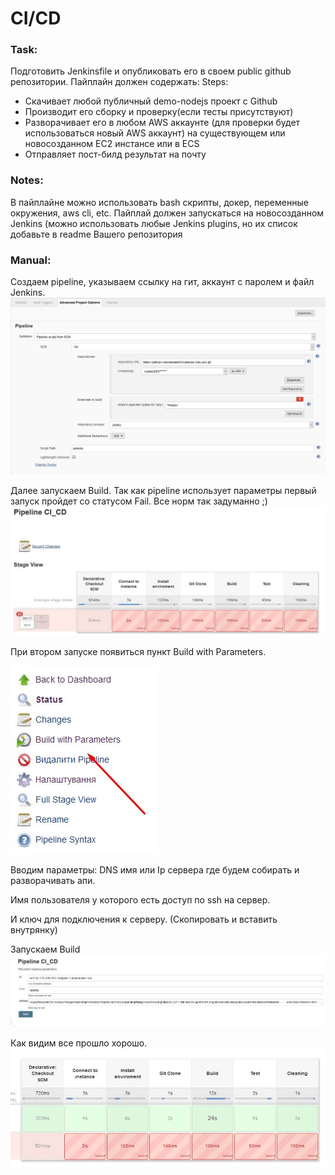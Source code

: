 # **CI/CD**
### **Task:**
Подготовить Jenkinsfile и опубликовать его в своем public github репозитории.  Пайплайн должен содержать:
Steps:
- Скачивает любой публичный demo-nodejs проект с Github
- Производит его сборку и проверку(если тесты присутствуют)
- Разворачивает его в любом AWS аккаунте (для проверки будет использоваться новый AWS аккаунт) на существующем или новосозданном EC2 инстансе или в ECS
- Отправляет пост-билд результат на почту
### **Notes:**
В пайплайне можно использовать bash скрипты, докер, переменные окружения,  aws cli, etc. Пайплай должен запускаться на новосозданном Jenkins (можно использовать любые Jenkins plugins, но их список добавьте в readme Вашего репозитория
### **Manual:**
Создаем pipeline, указываем ссылку на гит, аккаунт с паролем и файл Jenkins.
![Advanced_Project_Options](https://github.com/resident33/Jenkins-Dev-pro/blob/master/src/Advanced_Project_Options.jpg)

Далее запускаем Build. Так как pipeline использует параметры первый запуск пройдет со статусом Fail. Все норм так задуманно ;)
![Build_Fail](https://github.com/resident33/Jenkins-Dev-pro/blob/master/src/Build_Fail.jpg)

При втором запуске появиться пункт Build with Parameters.


![Build_with_Parameters](https://github.com/resident33/Jenkins-Dev-pro/blob/master/src/Build_with_Parameters.jpg)

Вводим параметры:
DNS имя или Ip сервера где будем собирать и разворачивать апи.

Имя пользователя у которого есть доступ по ssh на сервер.

И ключ для подключения к серверу. (Скопировать и вставить внутрянку)

Запускаем Build
![Build_with_Parameters2](https://github.com/resident33/Jenkins-Dev-pro/blob/master/src/Build_with_Parameters2.jpg)

Как видим все прошло хорошо.
![Build_Success](https://github.com/resident33/Jenkins-Dev-pro/blob/master/src/Build_Success.jpg)
